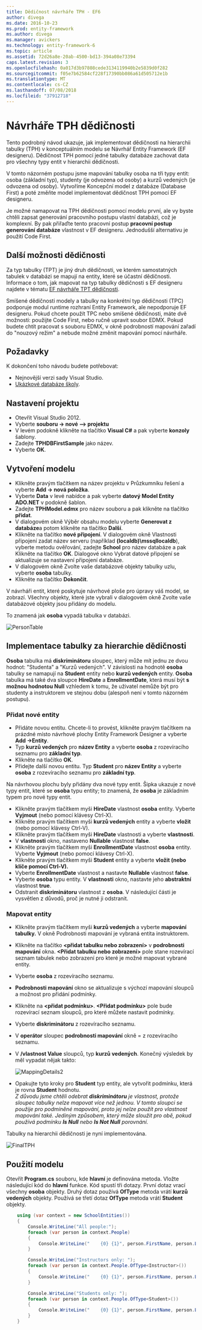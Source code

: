 ```yaml
---
title: Dědičnost návrháře TPH - EF6
author: divega
ms.date: 2016-10-23
ms.prod: entity-framework
ms.author: divega
ms.manager: avickers
ms.technology: entity-framework-6
ms.topic: article
ms.assetid: 72d26a8e-20ab-4500-bd13-394a08e73394
caps.latest.revision: 3
ms.openlocfilehash: 0a017d3b97808cede3134119940b2e5839d0f282
ms.sourcegitcommit: f05e7b62584cf228f17390bb086a61d505712e1b
ms.translationtype: MT
ms.contentlocale: cs-CZ
ms.lasthandoff: 07/08/2018
ms.locfileid: "37912718"
---
```

# <a name="designer-tph-inheritance"></a>Návrháře TPH dědičnosti
Tento podrobný návod ukazuje, jak implementovat dědičnosti na hierarchii tabulky (TPH) v konceptuálním modelu se Návrhář Entity Framework (EF designeru). Dědičnost TPH pomocí jedné tabulky databáze zachovat data pro všechny typy entit v hierarchii dědičnosti.

V tomto názorném postupu jsme mapování tabulky osoba na tři typy entit: osoba (základní typ), studenty (je odvozena od osoby) a kurzů vedených (je odvozena od osoby). Vytvoříme Koncepční model z databáze (Database First) a poté změňte model implementovat dědičnost TPH pomocí EF designeru.

Je možné namapovat na TPH dědičnosti pomocí modelu první, ale vy byste chtěli zapsat generování pracovního postupu vlastní databázi, což je komplexní. By pak přiřaďte tento pracovní postup **pracovní postup generování databáze** vlastnost v EF designeru. Jednodušší alternativu je použití Code First.

## <a name="other-inheritance-options"></a>Další možnosti dědičnosti

Za typ tabulky (TPT) je jiný druh dědičnosti, ve kterém samostatných tabulek v databázi se mapují na entity, které se účastní dědičnosti.  Informace o tom, jak mapovat na typ tabulky dědičnosti s EF designeru najdete v tématu [EF návrháře TPT dědičnosti](~/ef6/modeling/designer/inheritance/tpt.md).

Smíšené dědičnosti modely a tabulky na konkrétní typ dědičnosti (TPC) podporuje modul runtime rozhraní Entity Framework, ale nepodporuje EF designeru. Pokud chcete použít TPC nebo smíšené dědičnosti, máte dvě možnosti: použijte Code First, nebo ručně upravit soubor EDMX. Pokud budete chtít pracovat s souboru EDMX, v okně podrobností mapování zařadí do "nouzový režim" a nebude možné změnit mapování pomocí návrháře.

## <a name="prerequisites"></a>Požadavky

K dokončení toho návodu budete potřebovat:

- Nejnovější verzi sady Visual Studio.
- [Ukázkové databáze školy](~/ef6/resources/school-database.md).

## <a name="set-up-the-project"></a>Nastavení projektu

-   Otevřít Visual Studio 2012.
-   Vyberte **souboru -&gt; nové –&gt; projektu**
-   V levém podokně klikněte na tlačítko **Visual C\#** a pak vyberte **konzoly** šablony.
-   Zadejte **TPHDBFirstSample** jako název.
-   Vyberte **OK**.

## <a name="create-a-model"></a>Vytvoření modelu

-   Klikněte pravým tlačítkem na název projektu v Průzkumníku řešení a vyberte **Add -&gt; nová položka**.
-   Vyberte **Data** v levé nabídce a pak vyberte **datový Model Entity ADO.NET** v podokně šablon.
-   Zadejte **TPHModel.edmx** pro název souboru a pak klikněte na tlačítko **přidat**.
-   V dialogovém okně Výběr obsahu modelu vyberte **Generovat z databáze**a potom klikněte na tlačítko **Další**.
-   Klikněte na tlačítko **nové připojení**.
    V dialogovém okně Vlastnosti připojení zadat název serveru (například **(localdb)\\mssqllocaldb**), vyberte metodu ověřování, zadejte **School** pro název databáze a pak Klikněte na tlačítko **OK**.
    Dialogové okno Vybrat datové připojení se aktualizuje se nastavení připojení databáze.
-   V dialogovém okně Zvolte vaše databázové objekty tabulky uzlu, vyberte **osoba** tabulky.
-   Klikněte na tlačítko **Dokončit**.

V návrháři entit, které poskytuje návrhové ploše pro úpravy váš model, se zobrazí. Všechny objekty, které jste vybrali v dialogovém okně Zvolte vaše databázové objekty jsou přidány do modelu.

To znamená jak **osoba** vypadá tabulka v databázi.

![PersonTable](~/ef6/media/persontable.png) 

## <a name="implement-table-per-hierarchy-inheritance"></a>Implementace tabulky za hierarchie dědičnosti

**Osoba** tabulka má **diskriminátoru** sloupec, který může mít jednu ze dvou hodnot: "Studenta" a "Kurzů vedených". V závislosti na hodnotě **osoba** tabulky se namapují na **Student** entity nebo **kurzů vedených** entity. **Osoba** tabulka má také dva sloupce **HireDate** a **EnrollmentDate**, která musí být **s možnou hodnotou Null** vzhledem k tomu, že uživatel nemůže být pro studenty a instruktorem ve stejnou dobu (alespoň není v tomto názorném postupu).

### <a name="add-new-entities"></a>Přidat nové entity

-   Přidáte novou entitu.
    Chcete-li to provést, klikněte pravým tlačítkem na prázdné místo návrhové plochy Entity Framework Designer a vyberte **Add -&gt;Entity**.
-   Typ **kurzů vedených** pro **název Entity** a vyberte **osoba** z rozevíracího seznamu pro **základní typ**.
-   Klikněte na tlačítko **OK**.
-   Přidejte další novou entitu. Typ **Student** pro **název Entity** a vyberte **osoba** z rozevíracího seznamu pro **základní typ**.

Na návrhovou plochu byly přidány dva nové typy entit. Šipka ukazuje z nové typy entit, které se **osoba** typu entity; to znamená, že **osoba** je základním typem pro nové typy entit.

-   Klikněte pravým tlačítkem myši **HireDate** vlastnost **osoba** entity. Vyberte **Vyjmout** (nebo pomocí klávesy Ctrl-X).
-   Klikněte pravým tlačítkem myši **kurzů vedených** entity a vyberte **vložit** (nebo pomocí klávesy Ctrl-V).
-   Klikněte pravým tlačítkem myši **HireDate** vlastnosti a vyberte **vlastnosti**.
-   V **vlastnosti** okno, nastaveno **Nullable** vlastnost **false**.
-   Klikněte pravým tlačítkem myši **EnrollmentDate** vlastnost **osoba** entity. Vyberte **Vyjmout** (nebo pomocí klávesy Ctrl-X).
-   Klikněte pravým tlačítkem myši **Student** entity a vyberte **vložit (nebo klíče pomocí Ctrl-V).**
-   Vyberte **EnrollmentDate** vlastnost a nastavte **Nullable** vlastnost **false**.
-   Vyberte **osoba** typu entity. V **vlastnosti** okno, nastavte jeho **abstraktní** vlastnost **true**.
-   Odstranit **diskriminátoru** vlastnost z **osoba**. V následující části je vysvětlen z důvodů, proč je nutné ji odstranit.

### <a name="map-the-entities"></a>Mapovat entity

-   Klikněte pravým tlačítkem myši **kurzů vedených** a vyberte **mapování tabulky.**
    V okně Podrobnosti mapování je vybraná entita instruktorem.
-   Klikněte na tlačítko **&lt;přidat tabulku nebo zobrazení&gt;** v **podrobnosti mapování** okna.
    **&lt;Přidat tabulku nebo zobrazení&gt;** pole stane rozevírací seznam tabulek nebo zobrazení pro které je možné mapovat vybrané entity.
-   Vyberte **osoba** z rozevíracího seznamu.
-   **Podrobnosti mapování** okno se aktualizuje s výchozí mapování sloupců a možnost pro přidání podmínky.
-   Klikněte na  **&lt;přidat podmínku&gt;**.
    **&lt;Přidat podmínku&gt;** pole bude rozevírací seznam sloupců, pro které můžete nastavit podmínky.
-   Vyberte **diskriminátoru** z rozevíracího seznamu.
-   V **operátor** sloupec **podrobnosti mapování** okně = z rozevíracího seznamu.
-   V **/vlastnost Value** sloupců, typ **kurzů vedených**. Konečný výsledek by měl vypadat nějak takto:

    ![MappingDetails2](~/ef6/media/mappingdetails2.png)

-   Opakujte tyto kroky pro **Student** typ entity, ale vytvořit podmínku, která je rovna **Student** hodnotu.  
    *Z důvodu jsme chtěli odebrat **diskriminátoru** je vlastnost, protože sloupec tabulky nelze mapovat více než jednou. V tomto sloupci se použije pro podmíněné mapování, proto jej nelze použít pro vlastnost mapování také. Jediným způsobem, který může sloužit pro obě, pokud používá podmínku **Is Null** nebo **Is Not Null** porovnání.*

Tabulky na hierarchii dědičnosti je nyní implementována.

![FinalTPH](~/ef6/media/finaltph.png)

## <a name="use-the-model"></a>Použití modelu

Otevřít **Program.cs** souboru, kde **hlavní** je definována metoda. Vložte následující kód do **hlavní** funkce. Kód spustí tři dotazy. První dotaz vrací všechny **osoba** objekty. Druhý dotaz používá **OfType** metoda vrátí **kurzů vedených** objekty. Používá se třetí dotaz **OfType** metoda vrátí **Student** objekty.

``` csharp
    using (var context = new SchoolEntities())
    {
        Console.WriteLine("All people:");
        foreach (var person in context.People)
        {
            Console.WriteLine("    {0} {1}", person.FirstName, person.LastName);
        }

        Console.WriteLine("Instructors only: ");
        foreach (var person in context.People.OfType<Instructor>())
        {
            Console.WriteLine("    {0} {1}", person.FirstName, person.LastName);
        }

        Console.WriteLine("Students only: ");
        foreach (var person in context.People.OfType<Student>())
        {
            Console.WriteLine("    {0} {1}", person.FirstName, person.LastName);
        }
    }
```
